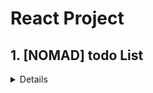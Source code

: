 # React Project

## 1. [NOMAD] todo List 
<details>

### 개요
- 해당 작업은 [바닐라 JS로 크롬 앱 만들기](https://nomadcoders.co/javascript-for-beginners/lobby)에서 학습한 내용을 바탕으로
  바닐라 JS를 React로 변환 시키고, 추가적인 기능을 더했습니다.
- 기본적인 기능에 대한 내용은 [크롬 앱 repo](https://github.com/sstaar91/VanillaJS_Practice)를 참조해주시기 바랍니다.

### 사용 스택
  
![HTML5](https://img.shields.io/badge/html5-E34F26.svg?style=for-the-badge&logo=html5&logoColor=white)
![JavaScript](https://img.shields.io/badge/javascript-%23323330.svg?style=for-the-badge&logo=javascript&logoColor=%23F7DF1E)
![React](https://img.shields.io/badge/react-%2320232a.svg?style=for-the-badge&logo=react&logoColor=%2361DAFB)
![Styled Components](https://img.shields.io/badge/styled--components-DB7093?style=for-the-badge&logo=styled-components&logoColor=white)

###
  
</details>
